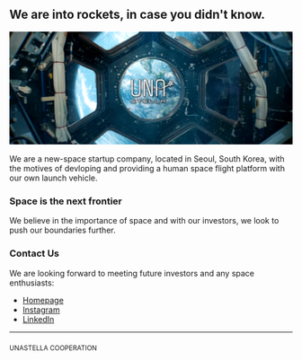 ## We are into rockets, in case you didn't know.

 

![UNASTELLA](https://github.com/UNASTELLA-Cooperation/.github/blob/964504d33f902b210ef3cd392ac9b1b64cec7788/profile/banner.png)

 

We are a new-space startup company, located in Seoul, South Korea, with the motives of devloping and providing a human space flight platform with our own launch vehicle.

 

### Space is the next frontier

 

We believe in the importance of space and with our investors, we look to push our boundaries further. 


### Contact Us

 

We are looking forward to meeting future investors and any space enthusiasts:

 

- [Homepage](https://unastella.co)
- [Instagram](https://www.instagram.com/unastella.co/)
- [LinkedIn](https://www.linkedin.com/company/unastella)

---

 

<sub>UNASTELLA COOPERATION</sub>
